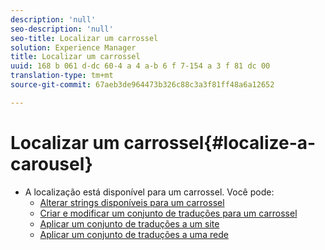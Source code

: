 ```yaml
---
description: 'null'
seo-description: 'null'
seo-title: Localizar um carrossel
solution: Experience Manager
title: Localizar um carrossel
uuid: 168 b 061 d-dc 60-4 a 4 a-b 6 f 7-154 a 3 f 81 dc 00
translation-type: tm+mt
source-git-commit: 67aeb3de964473b326c88c3a3f81ff48a6a12652

---
```



# Localizar um carrossel{#localize-a-carousel}

* A localização está disponível para um carrossel. Você pode:
   * [Alterar strings disponíveis para um carrossel](/help/using/c-settings-other/c-translation-sets/c-localize-strings.md#section_l2z_hkn_xz)
   * [Criar e modificar um conjunto de traduções para um carrossel](/help/using/c-settings-other/c-translation-sets/t-create-modify-translation-sets.md)
   * [Aplicar um conjunto de traduções a um site](/help/using/c-settings-other/c-translation-sets/t-apply-a-translation-set-to-a-site.md)
   * [Aplicar um conjunto de traduções a uma rede](/help/using/c-settings-other/c-translation-sets/t-apply-a-translation-set-to-a-network.md)

